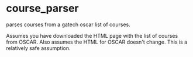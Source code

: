 course_parser
=============

parses courses from a gatech oscar list of courses. 

Assumes you have downloaded the HTML page with the list of courses from OSCAR.
Also assumes the HTML for OSCAR doesn't change. This is a relatively safe assumption.
